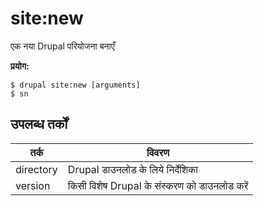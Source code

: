 # site:new
एक नया Drupal परियोजना बनाएँ

**प्रयोग:**
```
$ drupal site:new [arguments] 
$ sn  
```

## उपलब्ध तर्कों
तर्क | विवरण
---------|-------------
directory | Drupal डाउनलोड के लिये निर्देशिका
version | किसी विशेष Drupal के संस्करण को डाउनलोड करें
